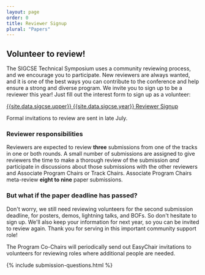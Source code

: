 ```yaml
---
layout: page
order: 0
title: Reviewer Signup
plural: "Papers"
---
```


## Volunteer to review!

The SIGCSE Technical Symposium uses a community reviewing process, and we encourage you to participate. New reviewers are always wanted, and it is one of the best ways you can contribute to the conference and help ensure a strong and diverse program. We invite you to sign up to be a reviewer this year! Just fill out the interest form to sign up as a volunteer:

<div class = " well text-center">
  <a href = "{{site.data.cfp.reviewer-signup}}">{{site.data.sigcse.upper}} {{site.data.sigcse.year}} Reviewer Signup</a>
</div>

Formal invitations to review are sent in late July.

### Reviewer responsibilities
Reviewers are expected to review **three** submissions from one of the tracks in one or both rounds. A small number of submissions are assigned to give reviewers the time to make a thorough review of the submission *and* participate in discussions about those submissions with the other reviewers and Associate Program Chairs or Track Chairs.  Associate Program Chairs meta-review **eight to nine** paper submissions.

### But what if the paper deadline has passed?
Don't worry, we still need reviewing volunteers for the second submission deadline, for posters, demos, lightning talks, and BOFs. So don't hesitate to sign up. We'll also keep your information for next year, so you can be invited to review again. Thank you for serving in this important community support role!

The Program Co-Chairs will periodically send out EasyChair invitations to volunteers for reviewing roles where additional people are needed. 

{% include submission-questions.html %}
